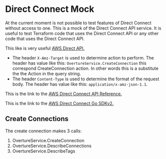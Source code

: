 # Direct Connect Mock

At the current moment is not possible to test features of Direct Connect without access to one. This is a mock of the Direct Connect API service. It is useful to test Terraform code that uses the Direct Connect API or any other code that uses the Direct Connect API.

This like is very useful [AWS Direct API.](https://frichetten.com/blog/aws-api-protocols/#:~:text=Here%2C%20there%20is%20no%20X-Amz-Target%20header.%20It%20is,to%20intercept%20CLI%20traffic%20and%20inspect%20it%20yourself.)

* The header `X-Amz-Target` is used to determine action to perform. The header has value like this: `OvertureService.CreateConnection` this correspond CreateConnection action. In other words this is a substitute the the Action in the query string.
* The header `Content-Type` is used to determine the format of the request body. The header has value like this: `application/x-amz-json-1.1`.

This is the link to the [AWS Direct Connect API Reference.](https://docs.aws.amazon.com/directconnect/latest/APIReference/API_Operations.html)

This is the link to the [AWS Direct Connect Go SDKv2.](https://pkg.go.dev/github.com/aws/aws-sdk-go-v2/service/directconnect#pkg-overview)

## Create Connections

The create connection makes 3 calls:

1. OvertureService.CreateConnection
2. OvertureService.DescribeConnections
3. OvertureService.DescribeTags
